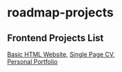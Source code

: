 # roadmap-projects

## Frontend Projects List

[Basic HTML Website](https://roadmap.sh/projects/basic-html-website), [Single Page CV](https://roadmap.sh/projects/single-page-cv),\
[Personal Portfolio](https://roadmap.sh/projects/portfolio-website)
